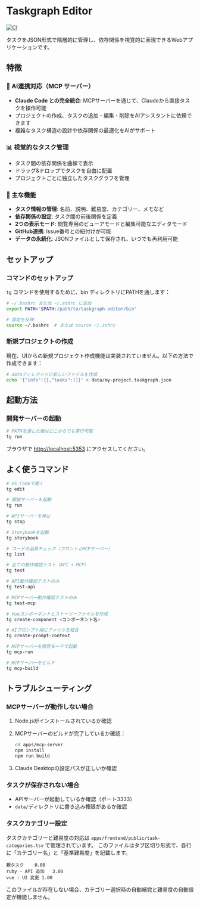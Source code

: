 # Taskgraph Editor

[![CI](https://github.com/okm-ssy/taskgraph-editor/actions/workflows/CI.yml/badge.svg)](https://github.com/okm-ssy/taskgraph-editor/actions/workflows/CI.yml)

タスクをJSON形式で階層的に管理し、依存関係を視覚的に表現できるWebアプリケーションです。

## 特徴

### 🤖 AI連携対応（MCP サーバー）

- **Claude Code との完全統合**: MCPサーバーを通じて、Claudeから直接タスクを操作可能
- プロジェクトの作成、タスクの追加・編集・削除をAIアシスタントに依頼できます
- 複雑なタスク構造の設計や依存関係の最適化をAIがサポート

### 📊 視覚的なタスク管理

- タスク間の依存関係を曲線で表示
- ドラッグ&ドロップでタスクを自由に配置
- プロジェクトごとに独立したタスクグラフを管理

### 🔧 主な機能

- **タスク情報の管理**: 名前、説明、難易度、カテゴリー、メモなど
- **依存関係の設定**: タスク間の前後関係を定義
- **2つの表示モード**: 閲覧専用のビューアモードと編集可能なエディタモード
- **GitHub連携**: Issue番号との紐付けが可能
- **データの永続化**: JSONファイルとして保存され、いつでも再利用可能

## セットアップ

### コマンドのセットアップ

`tg` コマンドを使用するために、bin ディレクトリにPATHを通します：

```bash
# ~/.bashrc または ~/.zshrc に追加
export PATH="$PATH:/path/to/taskgraph-editor/bin"

# 設定を反映
source ~/.bashrc  # または source ~/.zshrc
```

### 新規プロジェクトの作成

現在、UIからの新規プロジェクト作成機能は実装されていません。以下の方法で作成できます：

```bash
# dataディレクトリに新しいファイルを作成
echo '{"info":{},"tasks":[]}' > data/my-project.taskgraph.json
```

## 起動方法

### 開発サーバーの起動

```bash
# PATHを通した後はどこからでも実行可能
tg run
```

ブラウザで <http://localhost:5353> にアクセスしてください。

## よく使うコマンド

```bash
# VS Codeで開く
tg edit

# 開発サーバーを起動
tg run

# APIサーバーを停止
tg stop

# Storybookを起動
tg storybook

# コードの品質チェック（フロントとMCPサーバー）
tg lint

# 全ての動作確認テスト（API + MCP）
tg test

# API動作確認テストのみ
tg test-api

# MCPサーバー動作確認テストのみ
tg test-mcp

# Vueコンポーネントとストーリーファイルを作成
tg create-component <コンポーネント名>

# AIプロンプト用にファイルを結合
tg create-prompt-context

# MCPサーバーを開発モードで起動
tg mcp-run

# MCPサーバーをビルド
tg mcp-build
```

## トラブルシューティング

### MCPサーバーが動作しない場合

1. Node.jsがインストールされているか確認
2. MCPサーバーのビルドが完了しているか確認：

   ```bash
   cd apps/mcp-server
   npm install
   npm run build
   ```

3. Claude Desktopの設定パスが正しいか確認

### タスクが保存されない場合

- APIサーバーが起動しているか確認（ポート3333）
- `data/`ディレクトリに書き込み権限があるか確認

### タスクカテゴリー設定

タスクカテゴリーと難易度の対応は `apps/frontend/public/task-categories.tsv` で管理されています。
このファイルはタブ区切り形式で、各行に「カテゴリー名」と「基準難易度」を記載します。

```
親タスク	0.00
ruby - API 追加	3.00
vue - UI 変更	1.00
```

このファイルが存在しない場合、カテゴリー選択時の自動補完と難易度の自動設定が機能しません。
